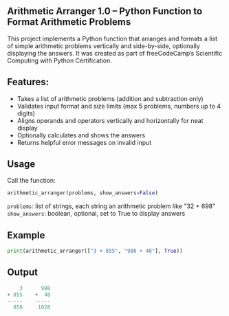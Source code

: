 ## Arithmetic Arranger 1.0 – Python Function to Format Arithmetic Problems

This project implements a Python function that arranges and formats a list of simple arithmetic problems vertically and side-by-side, optionally displaying the answers. It was created as part of freeCodeCamp’s Scientific Computing with Python Certification.

## Features:

- Takes a list of arithmetic problems (addition and subtraction only)
- Validates input format and size limits (max 5 problems, numbers up to 4 digits)
- Aligns operands and operators vertically and horizontally for neat display
- Optionally calculates and shows the answers
- Returns helpful error messages on invalid input
## Usage

Call the function:
```python
arithmetic_arranger(problems, show_answers=False)
```
```problems```: list of strings, each string an arithmetic problem like "32 + 698"
```show_answers```: boolean, optional, set to True to display answers
## Example
```python
print(arithmetic_arranger(["3 + 855", "988 + 40"], True))
```
## Output
```python
    3      988
+ 855    +  40
-----    -----
  858     1028
```
